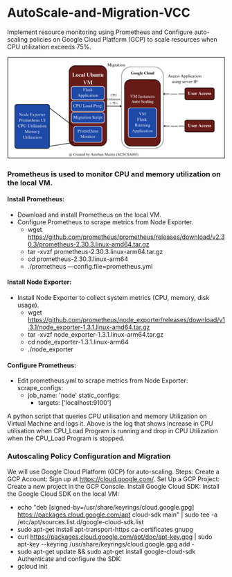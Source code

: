 # AutoScale-and-Migration-VCC
Implement resource monitoring using Prometheus and Configure auto-scaling policies on Google Cloud Platform (GCP) to scale resources when CPU utilization exceeds 75%.

![Alt text](vcc_assign3.png)


### Prometheus is used to monitor CPU and memory utilization on the local VM.
#### Install Prometheus:
- Download and install Prometheus on the local VM.
- Configure Prometheus to scrape metrics from Node Exporter.
  - wget https://github.com/prometheus/prometheus/releases/download/v2.30.3/prometheus-2.30.3.linux-amd64.tar.gz
  - tar -xvzf prometheus-2.30.3.linux-arm64.tar.gz
  - cd prometheus-2.30.3.linux-arm64
  - ./prometheus —config.file=prometheus.yml



#### Install Node Exporter:
- Install Node Exporter to collect system metrics (CPU, memory, disk usage).
  - wget https://github.com/prometheus/node_exporter/releases/download/v1.3.1/node_exporter-1.3.1.linux-amd64.tar.gz
  - tar -xvzf node_exporter-1.3.1.linux-arm64.tar.gz
  - cd node_exporter-1.3.1.linux-arm64
  - ./node_exporter



#### Configure Prometheus:
- Edit prometheus.yml to scrape metrics from Node Exporter: scrape_configs:
  - job_name: 'node'
    static_configs:
      - targets: ['localhost:9100']
   

A python script that queries CPU utilisation and memory Utilization on Virtual Machine and logs it. Above is the log that shows Increase in CPU utilisation when CPU_Load Program is running and drop in CPU Utilization when the CPU_Load Program is stopped.



### Autoscaling Policy Configuration and Migration
We will use Google Cloud Platform (GCP) for auto-scaling.
Steps:
Create a GCP Account:
Sign up at https://cloud.google.com/.
Set Up a GCP Project:
Create a new project in the GCP Console.
Install Google Cloud SDK:
Install the Google Cloud SDK on the local VM:
  - echo "deb [signed-by=/usr/share/keyrings/cloud.google.gpg] https://packages.cloud.google.com/apt cloud-sdk main" | sudo tee -a /etc/apt/sources.list.d/google-cloud-sdk.list
  - sudo apt-get install apt-transport-https ca-certificates gnupg
  - curl https://packages.cloud.google.com/apt/doc/apt-key.gpg | sudo apt-key --keyring /usr/share/keyrings/cloud.google.gpg add -
  - sudo apt-get update && sudo apt-get install google-cloud-sdk 
Authenticate and configure the SDK:
  - gcloud init
